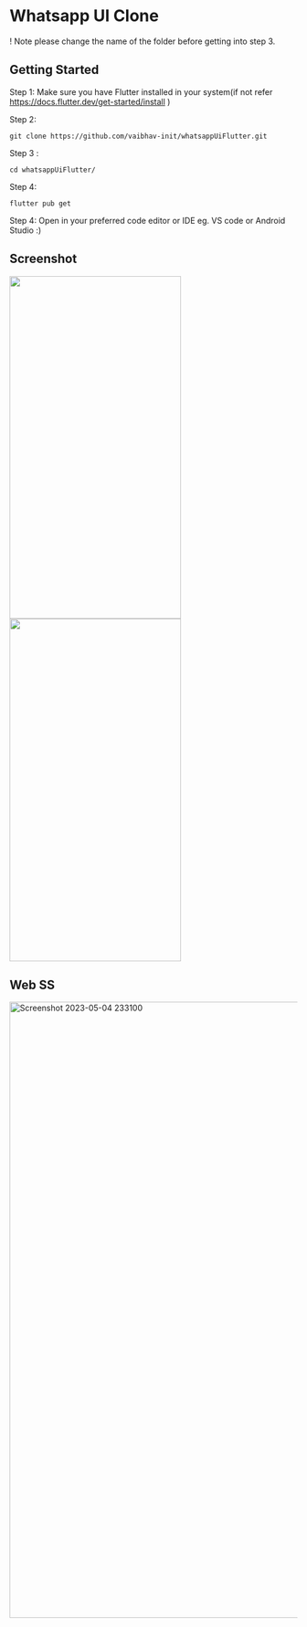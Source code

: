 # Whatsapp UI Clone  

! Note please change the name of the folder before getting into step 3.

## Getting Started

Step 1: Make sure you have Flutter installed in your system(if not refer https://docs.flutter.dev/get-started/install )

Step 2: 
```
git clone https://github.com/vaibhav-init/whatsappUiFlutter.git
```
Step 3 : 

```
cd whatsappUiFlutter/
```
Step 4: 
```
flutter pub get
```

Step 4: Open in your preferred code editor or IDE eg. VS code or Android Studio :)

## Screenshot
<img src="https://i.ibb.co/8MHkSXT/Screenshot-20230504-232033.jpg" width="300" height="600">
<img src="https://i.ibb.co/5jyLFyn/Screenshot-20230504-232039.jpg" width="300" height="600">

## Web SS
<img width="1079" alt="Screenshot 2023-05-04 233100" src="https://user-images.githubusercontent.com/96773454/236289957-7980c1a1-6e04-4b3a-ac86-e30277112787.png">






